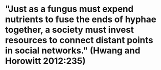 # "Just as a fungus must expend nutrients to fuse the ends of hyphae together, a society must invest resources to connect distant points in social networks." (Hwang and Horowitt 2012:235)